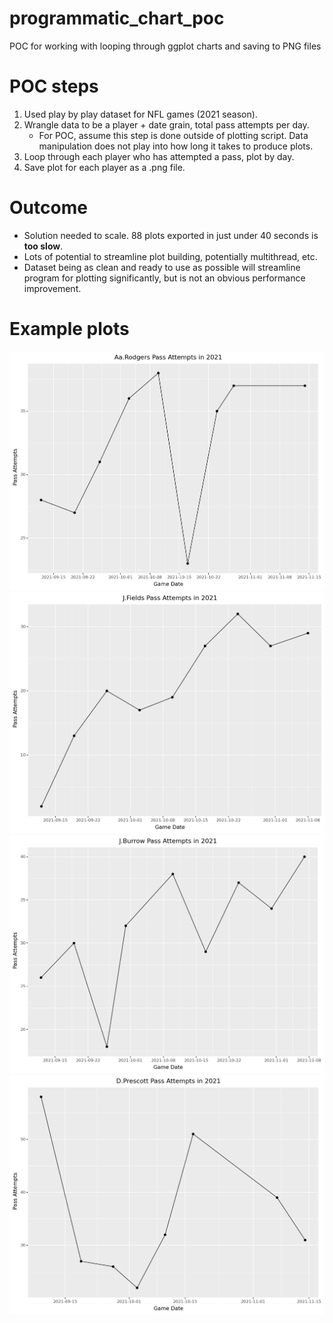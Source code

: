 # programmatic_chart_poc
POC for working with looping through ggplot charts and saving to PNG files

# POC steps
1. Used play by play dataset for NFL games (2021 season).
2. Wrangle data to be a player + date grain, total pass attempts per day.
    - For POC, assume this step is done outside of plotting script. Data manipulation does not play into how long it takes to produce plots.
3. Loop through each player who has attempted a pass, plot by day.
4. Save plot for each player as a .png file.

# Outcome
- Solution needed to scale. 88 plots exported in just under 40 seconds is **too slow**.
- Lots of potential to streamline plot building, potentially multithread, etc.
- Dataset being as clean and ready to use as possible will streamline program for plotting significantly, but is not an obvious performance improvement.

# Example plots
![Aaron Rodgers](/plots/AaRodgers.png)
![Justin Fields](/plots/JFields.png)
![Joe Burrow](/plots/JBurrow.png)
![Dak Prescott](/plots/DPrescott.png)
